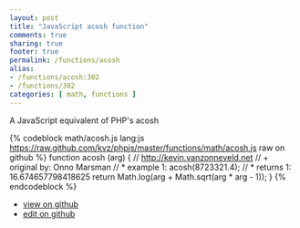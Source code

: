 ```yaml
---
layout: post
title: "JavaScript acosh function"
comments: true
sharing: true
footer: true
permalink: /functions/acosh
alias:
- /functions/acosh:302
- /functions/302
categories: [ math, functions ]
---
```

A JavaScript equivalent of PHP's acosh
<!-- more -->
{% codeblock math/acosh.js lang:js https://raw.github.com/kvz/phpjs/master/functions/math/acosh.js raw on github %}
function acosh (arg) {
    // http://kevin.vanzonneveld.net
    // +   original by: Onno Marsman
    // *     example 1: acosh(8723321.4);
    // *     returns 1: 16.674657798418625
    return Math.log(arg + Math.sqrt(arg * arg - 1));
}
{% endcodeblock %}
<ul>
 <li><a href="https://github.com/kvz/phpjs/blob/master/functions/math/acosh.js">view on github</a></li>
 <li><a href="https://github.com/kvz/phpjs/edit/master/functions/math/acosh.js">edit on github</a></li>
</ul>

